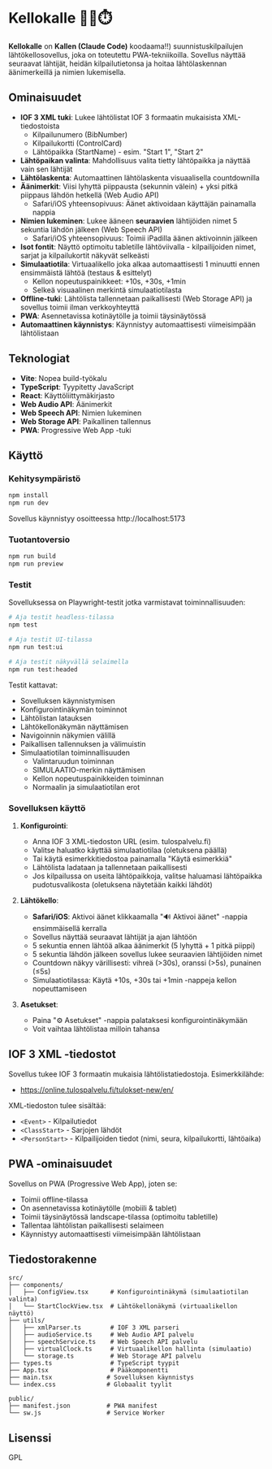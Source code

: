 # Kellokalle 🏃‍♂️⏱️

**Kellokalle** on **Kallen (Claude Code)** koodaama!!) suunnistuskilpailujen lähtökellosovellus, joka on toteutettu PWA-tekniikoilla. Sovellus näyttää seuraavat lähtijät, heidän kilpailutietonsa ja hoitaa lähtölaskennan äänimerkeillä ja nimien lukemisella.

## Ominaisuudet

- **IOF 3 XML tuki**: Lukee lähtölistat IOF 3 formaatin mukaisista XML-tiedostoista
  - Kilpailunumero (BibNumber)
  - Kilpailukortti (ControlCard)
  - Lähtöpaikka (StartName) - esim. "Start 1", "Start 2"
- **Lähtöpaikan valinta**: Mahdollisuus valita tietty lähtöpaikka ja näyttää vain sen lähtijät
- **Lähtölaskenta**: Automaattinen lähtölaskenta visuaalisella countdownilla
- **Äänimerkit**: Viisi lyhyttä piippausta (sekunnin välein) + yksi pitkä piippaus lähdön hetkellä (Web Audio API)
  - Safari/iOS yhteensopivuus: Äänet aktivoidaan käyttäjän painamalla nappia
- **Nimien lukeminen**: Lukee ääneen **seuraavien** lähtijöiden nimet 5 sekuntia lähdön jälkeen (Web Speech API)
  - Safari/iOS yhteensopivuus: Toimii iPadilla äänen aktivoinnin jälkeen
- **Isot fontit**: Näyttö optimoitu tabletille lähtöviivalla - kilpailijoiden nimet, sarjat ja kilpailukortit näkyvät selkeästi
- **Simulaatiotila**: Virtuaalikello joka alkaa automaattisesti 1 minuutti ennen ensimmäistä lähtöä (testaus & esittelyt)
  - Kellon nopeutuspainikkeet: +10s, +30s, +1min
  - Selkeä visuaalinen merkintä simulaatiotilasta
- **Offline-tuki**: Lähtölista tallennetaan paikallisesti (Web Storage API) ja sovellus toimii ilman verkkoyhteyttä
- **PWA**: Asennetavissa kotinäytölle ja toimii täysinäytössä
- **Automaattinen käynnistys**: Käynnistyy automaattisesti viimeisimpään lähtölistaan

## Teknologiat

- **Vite**: Nopea build-työkalu
- **TypeScript**: Tyypitetty JavaScript
- **React**: Käyttöliittymäkirjasto
- **Web Audio API**: Äänimerkit
- **Web Speech API**: Nimien lukeminen
- **Web Storage API**: Paikallinen tallennus
- **PWA**: Progressive Web App -tuki

## Käyttö

### Kehitysympäristö

```bash
npm install
npm run dev
```

Sovellus käynnistyy osoitteessa http://localhost:5173

### Tuotantoversio

```bash
npm run build
npm run preview
```

### Testit

Sovelluksessa on Playwright-testit jotka varmistavat toiminnallisuuden:

```bash
# Aja testit headless-tilassa
npm test

# Aja testit UI-tilassa
npm run test:ui

# Aja testit näkyvällä selaimella
npm run test:headed
```

Testit kattavat:
- Sovelluksen käynnistymisen
- Konfigurointinäkymän toiminnot
- Lähtölistan latauksen
- Lähtökellonäkymän näyttämisen
- Navigoinnin näkymien välillä
- Paikallisen tallennuksen ja välimuistin
- Simulaatiotilan toiminnallisuuden
  - Valintaruudun toiminnan
  - SIMULAATIO-merkin näyttämisen
  - Kellon nopeutuspainikkeiden toiminnan
  - Normaalin ja simulaatiotilan erot

### Sovelluksen käyttö

1. **Konfigurointi**:
   - Anna IOF 3 XML-tiedoston URL (esim. tulospalvelu.fi)
   - Valitse haluatko käyttää simulaatiotilaa (oletuksena päällä)
   - Tai käytä esimerkkitiedostoa painamalla "Käytä esimerkkiä"
   - Lähtölista ladataan ja tallennetaan paikallisesti
   - Jos kilpailussa on useita lähtöpaikkoja, valitse haluamasi lähtöpaikka pudotusvalikosta (oletuksena näytetään kaikki lähdöt)

2. **Lähtökello**:
   - **Safari/iOS**: Aktivoi äänet klikkaamalla "🔊 Aktivoi äänet" -nappia ensimmäisellä kerralla
   - Sovellus näyttää seuraavat lähtijät ja ajan lähtöön
   - 5 sekuntia ennen lähtöä alkaa äänimerkit (5 lyhyttä + 1 pitkä piippi)
   - 5 sekuntia lähdön jälkeen sovellus lukee seuraavien lähtijöiden nimet
   - Countdown näkyy värillisesti: vihreä (>30s), oranssi (>5s), punainen (≤5s)
   - Simulaatiotilassa: Käytä +10s, +30s tai +1min -nappeja kellon nopeuttamiseen

3. **Asetukset**:
   - Paina "⚙️ Asetukset" -nappia palataksesi konfigurointinäkymään
   - Voit vaihtaa lähtölistaa milloin tahansa

## IOF 3 XML -tiedostot

Sovellus tukee IOF 3 formaatin mukaisia lähtölistatiedostoja. Esimerkkilähde:
- https://online.tulospalvelu.fi/tulokset-new/en/

XML-tiedoston tulee sisältää:
- `<Event>` - Kilpailutiedot
- `<ClassStart>` - Sarjojen lähdöt
- `<PersonStart>` - Kilpailijoiden tiedot (nimi, seura, kilpailukortti, lähtöaika)

## PWA -ominaisuudet

Sovellus on PWA (Progressive Web App), joten se:
- Toimii offline-tilassa
- On asennetavissa kotinäytölle (mobiili & tablet)
- Toimii täysinäytössä landscape-tilassa (optimoitu tabletille)
- Tallentaa lähtölistan paikallisesti selaimeen
- Käynnistyy automaattisesti viimeisimpään lähtölistaan

## Tiedostorakenne

```
src/
├── components/
│   ├── ConfigView.tsx      # Konfigurointinäkymä (simulaatiotilan valinta)
│   └── StartClockView.tsx  # Lähtökellonäkymä (virtuaalikellon näyttö)
├── utils/
│   ├── xmlParser.ts        # IOF 3 XML parseri
│   ├── audioService.ts     # Web Audio API palvelu
│   ├── speechService.ts    # Web Speech API palvelu
│   ├── virtualClock.ts     # Virtuaalikellon hallinta (simulaatio)
│   └── storage.ts          # Web Storage API palvelu
├── types.ts                # TypeScript tyypit
├── App.tsx                 # Pääkomponentti
├── main.tsx               # Sovelluksen käynnistys
└── index.css              # Globaalit tyylit

public/
├── manifest.json          # PWA manifest
└── sw.js                  # Service Worker
```

## Lisenssi

GPL
